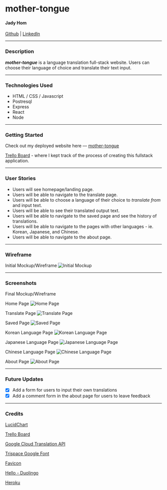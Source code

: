 # mother-tongue

#### Jady Hom

[Github](https://github.com/jadyhome) | [LinkedIn](www.linkedin.com/in/jadyhom)

---

### Description

**_mother-tongue_** is a language translation full-stack website. Users can choose their language of choice and translate their text input.

---

### Technologies Used

- HTML / CSS / Javascript
- Postresql
- Express
- React
- Node

---

### Getting Started

Check out my deployed website here –– [mother-tongue](https://mother-tongue.herokuapp.com/)

[Trello Board](https://trello.com/b/Jw1J1RK4/mother-tongue) - where I kept track of the process of creating this fullstack application.

---

### User Stories

- Users will see homepage/landing page.
- Users will be able to navigate to the translate page.
- Users will be able to choose a language of their choice to _translate from_ and input text.
- Users will be able to see their translated output text.
- Users will be able to navigate to the saved page and see the history of translations.
- Users will be able to navigate to the pages with other languages - ie. Korean, Japanese, and Chinese.
- Users will be able to navigate to the about page.

---

### Wireframe

Initial Mockup/Wireframe
![Initial Mockup](assets/init_wireframe.png)

---

### Screenshots

Final Mockup/Wireframe

Home Page
![Home Page](assets/home-page.png)

Translate Page
![Translate Page](assets/translate-page.png)

Saved Page
![Saved Page](assets/saved-page.png)

Korean Language Page
![Korean Language Page](assets/ko-page.png)

Japanese Language Page
![Japanese Language Page](assets/ja-page.png)

Chinese Language Page
![Chinese Language Page](assets/zh-page.png)

About Page
![About Page](assets/about-page.png)

---

### Future Updates

- [x] Add a form for users to input their own translations
- [x] Add a comment form in the about page for users to leave feedback

---

### Credits

[LucidChart](https://www.lucidchart.com/)

[Trello Board](trello.com)

[Google Cloud Translation API](https://cloud.google.com/translate/docs)

[Trispace Google Font](https://fonts.google.com/specimen/Trispace?category=Sans+Serif,Display,Handwriting&preview.text=mother-tongue&preview.text_type=custom&selection.family=Trispace#standard-styles)

[Favicon](https://www.favicon.cc/)

[Hello - Duolingo](https://forum.duolingo.com/comment/5940911/Hello-in-100-Languages)

[Heroku](https://www.heroku.com/)
